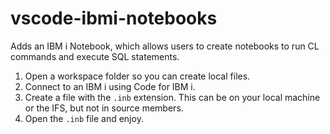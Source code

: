 # vscode-ibmi-notebooks

Adds an IBM i Notebook, which allows users to create notebooks to run CL commands and execute SQL statements.

1. Open a workspace folder so you can create local files.
2. Connect to an IBM i using Code for IBM i.
3. Create a file with the `.inb` extension. This can be on your local machine or the IFS, but not in source members.
4. Open the `.inb` file and enjoy.
